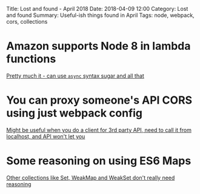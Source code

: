 Title: Lost and found - April 2018
Date: 2018-04-09 12:00
Category: Lost and found
Summary: Useful-ish things found in April
Tags: node, webpack, cors, collections

# Amazon supports Node 8 in lambda functions

[Pretty much it - can use `async` syntax sugar and all that](https://aws.amazon.com/blogs/compute/node-js-8-10-runtime-now-available-in-aws-lambda/)

# You can proxy someone's API CORS using just webpack config

[Might be useful when you do a client for 3rd party API, need to call it from localhost, and API won't let you](https://webpack.js.org/configuration/dev-server/#devserver-proxy)

# Some reasoning on using ES6 Maps

[Other collections like Set, WeakMap and WeakSet don't really need reasoning](https://www.sitepoint.com/es6-collections-map-set-weakmap-weakset/)